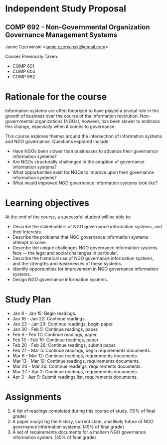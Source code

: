 # Independent Study Proposal
## COMP 692 - Non-Governmental Organization Governance Management Systems
Jamie Czerwinski \<[jamie.czerwinski@gmail.com](jamie.czerwinski@gmail.com)\>

Couses Previously Taken:

- COMP 601
- COMP 605
- COMP 682

# Rationale for the course

Information systems are often theorized to have played a pivotal role in the growth of business over the course of the information revolution. Non-governmental organizations (NGOs), however, has been slower to embrace this change, especially when it comes to governance.

This course explores themes around the intersection of information systems and NGO governance. Questions explored include:

- Have NGOs been slower than businesses to advance their governance information systems?
- Are NGOs structurally challenged in the adoption of governance information systems?
- What opportunities exist for NGOs to improve upon their governance information systems?
- What would improved NGO governance information systems look like?

# Learning objectives

At the end of the course, a successful student will be able to:

- Describe the stakeholders of NGO governance information systems, and their interests.
- Describe the problems that NGO governance information systems attempt to solve.
- Describe the unique challenges NGO governance information systems face -- the legal and social challenges in particular.
- Describe the historical use of NGO governance information systems, and the strengths and weaknesses of these systems.
- Identify opportunities for improvement in NGO governance information systems.
- Design NGO governance information systems.

# Study Plan

- Jan 9 - Jan 15: Begin readings.
- Jan 16 - Jan 22: Continue readings.
- Jan 23 - Jan 29: Continue readings, begin paper.
- Jan 30 - Feb 5: Continue readings, paper.
- Feb 6 - Feb 12: Continue readings, paper.
- Feb 13 - Feb 19: Continue readings, paper.
- Feb 20 - Feb 26: Continue readings, submit paper.
- Feb 27 - Mar 5: Continue readings, begin requirements documents.
- Mar 6 - Mar 12: Continue readings, requirements documents.
- Mar 13 - Mar 19: Continue readings, requirements documents.
- Mar 20 - Mar 26: Continue readings, requirements documents.
- Mar 27 - Apr 2: Continue readings, requirements documents.
- Apr 3 - Apr 9: Submit readings list, requirements documents.

# Assignments

1. A list of readings completed during this course of study. (10% of final grade)
2. A paper analyzing the history, current state, and likely future of NGO governance information systems. (45% of final grade)
3. A set of requirements documents for a modern NGO governance information system. (45% of final grade)